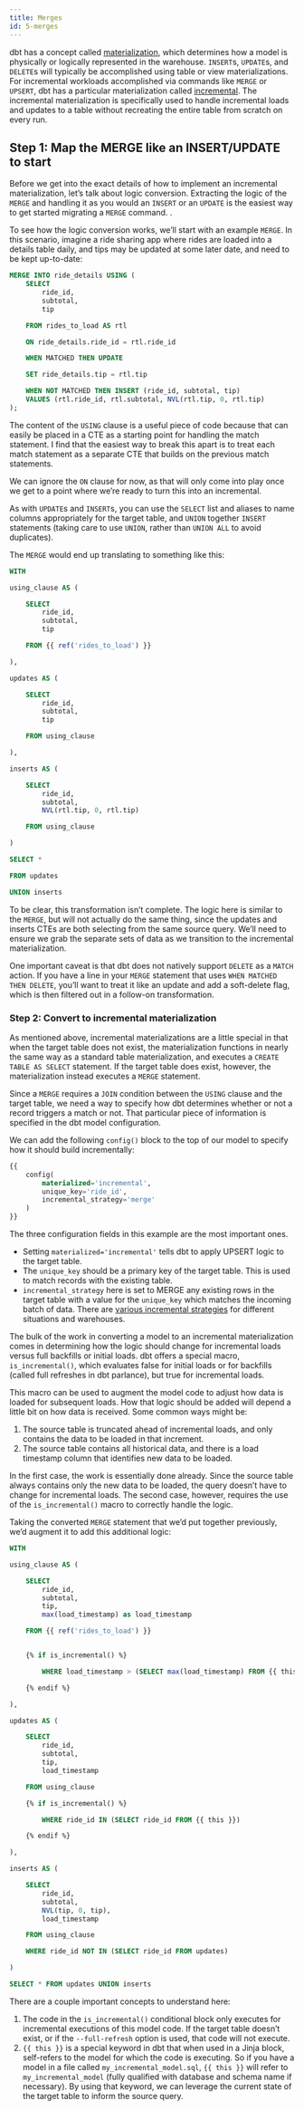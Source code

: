 ```yaml
---
title: Merges
id: 5-merges
---
```


dbt has a concept called [materialization](/docs/build/materializations), which determines how a model is physically or logically represented in the warehouse. `INSERT`s, `UPDATE`s, and `DELETE`s will typically be accomplished using <Term id='table'>table</Term> or <Term id='view'>view</Term> materializations. For incremental workloads accomplished via commands like `MERGE` or `UPSERT`, dbt has a particular materialization called [incremental](/docs/build/incremental-models). The incremental materialization is specifically used to handle incremental loads and updates to a table without recreating the entire table from scratch on every run.

## Step 1: Map the MERGE like an INSERT/UPDATE to start

Before we get into the exact details of how to implement an incremental materialization, let’s talk about logic conversion. Extracting the logic of the `MERGE` and handling it as you would an `INSERT` or an `UPDATE` is the easiest way to get started migrating a `MERGE` command. .

To see how the logic conversion works, we’ll start with an example `MERGE`. In this scenario, imagine a ride sharing app where rides are loaded into a details table daily, and tips may be updated at some later date, and need to be kept up-to-date:

```sql
MERGE INTO ride_details USING (
    SELECT
        ride_id,
        subtotal,
        tip

    FROM rides_to_load AS rtl

    ON ride_details.ride_id = rtl.ride_id

    WHEN MATCHED THEN UPDATE

    SET ride_details.tip = rtl.tip

    WHEN NOT MATCHED THEN INSERT (ride_id, subtotal, tip)
    VALUES (rtl.ride_id, rtl.subtotal, NVL(rtl.tip, 0, rtl.tip)
);
```

The content of the `USING` clause is a useful piece of code because that can easily be placed in a CTE as a starting point for handling the match statement. I find that the easiest way to break this apart is to treat each match statement as a separate CTE that builds on the previous match statements.

We can ignore the `ON` clause for now, as that will only come into play once we get to a point where we’re ready to turn this into an incremental.

As with `UPDATE`s and `INSERT`s, you can use the `SELECT` list and aliases to name columns appropriately for the target table, and `UNION` together `INSERT` statements (taking care to use `UNION`, rather than `UNION ALL` to avoid duplicates).

The `MERGE` would end up translating to something like this:

```sql
WITH

using_clause AS (

    SELECT
        ride_id,
        subtotal,
        tip

    FROM {{ ref('rides_to_load') }}

),

updates AS (

    SELECT
        ride_id,
        subtotal,
        tip

    FROM using_clause

),

inserts AS (

    SELECT
        ride_id,
        subtotal,
        NVL(rtl.tip, 0, rtl.tip)

    FROM using_clause

)

SELECT *

FROM updates

UNION inserts
```

To be clear, this transformation isn’t complete. The logic here is similar to the `MERGE`, but will not actually do the same thing, since the updates and inserts CTEs are both selecting from the same source query. We’ll need to ensure we grab the separate sets of data as we transition to the incremental materialization.

One important caveat is that dbt does not natively support `DELETE` as a `MATCH` action. If you have a line in your `MERGE` statement that uses `WHEN MATCHED THEN DELETE`, you’ll want to treat it like an update and add a soft-delete flag, which is then filtered out in a follow-on transformation.

### Step 2: Convert to incremental materialization

As mentioned above, incremental materializations are a little special in that when the target table does not exist, the materialization functions in nearly the same way as a standard table materialization, and executes a `CREATE TABLE AS SELECT` statement. If the target table does exist, however, the materialization instead executes a `MERGE` statement.

Since a `MERGE` requires a `JOIN` condition between the `USING` clause and the target table, we need a way to specify how dbt determines whether or not a record triggers a match or not. That particular piece of information is specified in the dbt model configuration.

We can add the following `config()` block to the top of our model to specify how it should build incrementally:

```sql
{{
    config(
        materialized='incremental',
        unique_key='ride_id',
        incremental_strategy='merge'
    )
}}
```

The three configuration fields in this example are the most important ones.

- Setting `materialized='incremental'` tells dbt to apply UPSERT logic to the target table.
- The `unique_key` should be a primary key of the target table. This is used to match records with the existing table.
- `incremental_strategy` here is set to MERGE any existing rows in the target table with a value for the `unique_key` which matches the incoming batch of data. There are [various incremental strategies](/docs/build/incremental-models#about-incremental_strategy) for different situations and warehouses.

The bulk of the work in converting a model to an incremental materialization comes in determining how the logic should change for incremental loads versus full backfills or initial loads. dbt offers a special macro, `is_incremental()`, which evaluates false for initial loads or for backfills (called full refreshes in dbt parlance), but true for incremental loads.

This macro can be used to augment the model code to adjust how data is loaded for subsequent loads. How that logic should be added will depend a little bit on how data is received. Some common ways might be:

1. The source table is truncated ahead of incremental loads, and only contains the data to be loaded in that increment.
2. The source table contains all historical data, and there is a load timestamp column that identifies new data to be loaded.

In the first case, the work is essentially done already. Since the source table always contains only the new data to be loaded, the query doesn’t have to change for incremental loads. The second case, however, requires the use of the `is_incremental()` macro to correctly handle the logic.

Taking the converted `MERGE` statement that we’d put together previously, we’d augment it to add this additional logic:

```sql
WITH

using_clause AS (

    SELECT
        ride_id,
        subtotal,
        tip,
        max(load_timestamp) as load_timestamp

    FROM {{ ref('rides_to_load') }}


    {% if is_incremental() %}

        WHERE load_timestamp > (SELECT max(load_timestamp) FROM {{ this }})

    {% endif %}

),

updates AS (

    SELECT
        ride_id,
        subtotal,
        tip,
        load_timestamp

    FROM using_clause

    {% if is_incremental() %}

        WHERE ride_id IN (SELECT ride_id FROM {{ this }})

    {% endif %}

),

inserts AS (

    SELECT
        ride_id,
        subtotal,
        NVL(tip, 0, tip),
        load_timestamp

    FROM using_clause

    WHERE ride_id NOT IN (SELECT ride_id FROM updates)

)

SELECT * FROM updates UNION inserts
```

There are a couple important concepts to understand here:

1. The code in the `is_incremental()` conditional block only executes for incremental executions of this model code. If the target table doesn’t exist, or if the `--full-refresh` option is used, that code will not execute.
2. `{{ this }}` is a special keyword in dbt that when used in a Jinja block, self-refers to the model for which the code is executing. So if you have a model in a file called `my_incremental_model.sql`, `{{ this }}` will refer to `my_incremental_model` (fully qualified with database and schema name if necessary). By using that keyword, we can leverage the current state of the target table to inform the source query.
